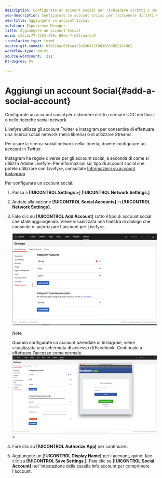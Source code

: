 ```yaml
---
description: Configurate un account social per richiedere diritti o cercare UGC nei flussi o nelle ricerche social network.
seo-description: Configurate un account social per richiedere diritti o cercare UGC nei flussi o nelle ricerche social network.
seo-title: Aggiungere un account Social
solution: Experience Manager
title: Aggiungere un account Social
uuid: c53cbc77-7394-499c-80ee-7fe22cbafec9
translation-type: tm+mt
source-git-commit: 09011bac06f4a1c39836455f9d16654952184962
workflow-type: tm+mt
source-wordcount: '211'
ht-degree: 0%

---
```



# Aggiungi un account Social{#add-a-social-account}

Configurate un account social per richiedere diritti o cercare UGC nei flussi o nelle ricerche social network.

Livefyre utilizza gli account Twitter e Instagram per consentire di effettuare una ricerca social network (nella libreria) o di utilizzare Streams.

Per usare la ricerca social network nella libreria, dovete configurare un account in Twitter.

Instagram ha regole diverse per gli account social, a seconda di come si utilizza  Adobe Livefyre. Per informazioni sul tipo di account social che potete utilizzare con Livefyre, consultate [Informazioni su account Instagram](/help/using/c-users-creating-accounts-with-studio-access/t-configure-social-accout-instagram/c-about-instagram-accounts.md#c_about_instagram_accounts).

Per configurare un account social:

1. Passa a **[!UICONTROL Settings >]** **[!UICONTROL Network Settings.]**
1. Andate alla sezione **[!UICONTROL Social Accounts]** in **[!UICONTROL Network Settings]**.
1. Fate clic su **[!UICONTROL Add Account]** sotto il tipo di account social che state aggiungendo. Viene visualizzata una finestra di dialogo che consente di autorizzare l&#39;account per Livefyre.

   ![](assets/i_settings_social_insta.png)

   >[!NOTE]
   >
   >Quando configurate un account aziendale di Instagram, viene visualizzata una schermata di accesso di Facebook. Continuate a effettuare l’accesso come normale.  ![](assets/i_insta_biz_facebook_dialog.png)   >

1. Fare clic su **[!UICONTROL Authorize App]** per continuare.
1. Aggiungete un **[!UICONTROL Display Name]** per l&#39;account, quindi fate clic su **[!UICONTROL Save Settings.]**. Fate clic su **[!UICONTROL Social Account]** nell&#39;intestazione della casella info account per comprimere l&#39;account.
